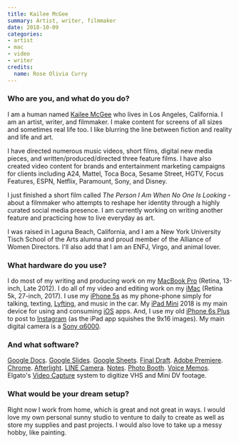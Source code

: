 ```yaml
---
title: Kailee McGee
summary: Artist, writer, filmmaker 
date: 2018-10-09
categories:
- artist 
- mac
- video
- writer
credits:
  name: Rose Olivia Curry
---
```


### Who are you, and what do you do?

I am a human named [Kailee McGee](http://www.kaileemcgee.com/ "Kailee's website.") who lives in Los Angeles, California. I am an artist, writer, and filmmaker. I make content for screens of all sizes and sometimes real life too. I like blurring the line between fiction and reality and life and art.

I have directed numerous music videos, short films, digital new media pieces, and written/produced/directed three feature films. I have also created video content for brands and entertainment marketing campaigns for clients including A24, Mattel, Toca Boca, Sesame Street, HGTV, Focus Features, ESPN, Netflix, Paramount, Sony, and Disney.

I just finished a short film called _The Person I Am When No One Is Looking_ - about a filmmaker who attempts to reshape her identity through a highly curated social media presence. I am currently working on writing another feature and practicing how to live everyday as art.

I was raised in Laguna Beach, California, and I am a New York University Tisch School of the Arts alumna and proud member of the Alliance of Women Directors. I'll also add that I am an ENFJ, Virgo, and animal lover.

### What hardware do you use?

I do most of my writing and producing work on my [MacBook Pro][macbook-pro] (Retina, 13-inch, Late 2012). I do all of my video and editing work on my [iMac][] (Retina 5k, 27-inch, 2017). I use my [iPhone 5s][iphone-5s] as my phone-phone simply for talking, texting, [Lyfting][lyft-ios], and music in the car. My [iPad Mini][ipad-mini] 2018 is my main device for using and consuming [iOS][] apps. And, I use my old [iPhone 6s Plus][iphone-6s-plus] to post to [Instagram][] (as the iPad app squishes the 9x16 images). My main digital camera is a [Sony α6000][a6000].

### And what software?

[Google Docs][google-docs]. [Google Slides][google-slides]. [Google Sheets][google-sheets]. [Final Draft][final-draft]. [Adobe Premiere][premiere]. [Chrome][]. [Afterlight][afterlight-ios]. [LINE Camera][line-camera-ios]. [Notes][]. [Photo Booth][photo-booth]. [Voice Memos][voice-memos-ios]. Elgato's [Video Capture][video-capture] system to digitize VHS and Mini DV footage.

### What would be your dream setup?

Right now I work from home, which is great and not great in ways. I would love my own personal sunny studio to venture to daily to create as well as store my supplies and past projects. I would also love to take up a messy hobby, like painting.

[a6000]: https://en.wikipedia.org/wiki/Sony_%CE%B16000 "A 24.3 megapixel mirrorless camera."
[afterlight-ios]: https://en.wikipedia.org/wiki/Afterlight "A photo editing app."
[chrome]: https://www.google.com/intl/en/chrome/browser/ "A WebKit-based browser, where each tab runs in its own thread."
[final-draft]: http://store.finaldraft.com/final-draft-10.html "Popular screenwriting software."
[google-docs]: https://en.wikipedia.org/wiki/Google_Docs "A web-based office suite."
[google-sheets]: https://www.google.com/sheets/about/ "Online spreadsheet software."
[google-slides]: https://www.google.com/slides/about/ "Web-based presentation software."
[imac]: https://www.apple.com/imac/ "An all-in-one computer."
[instagram]: https://www.instagram.com/ "A photo sharing service."
[ios]: https://www.apple.com/ios/ios-10/ "A mobile operating system."
[ipad-mini]: https://www.apple.com/ipad-mini/ "A 7.9 inch tablet device."
[iphone-5s]: https://en.wikipedia.org/wiki/IPhone_5S "A smartphone."
[iphone-6s-plus]: https://en.wikipedia.org/wiki/IPhone_6s_Plus "A large smartphone."
[line-camera-ios]: https://itunes.apple.com/us/app/line-camera-photo-editor/id516561342 "A photo editing app."
[lyft-ios]: https://itunes.apple.com/us/app/lyft-taxi-bus-app-alternative/id529379082 "An app for requesting a car ride."
[macbook-pro]: https://www.apple.com/macbook-pro/ "A laptop."
[notes]: https://en.wikipedia.org/wiki/Notes_(Apple) "A note-taking application included with Mac OS X."
[photo-booth]: https://en.wikipedia.org/wiki/Photo_Booth "Software to take photos using the built-in camera of recent Macs."
[premiere]: https://www.adobe.com/products/premiere.html "A video editing suite."
[video-capture]: https://www.elgato.com/en/video/video-capture "A dongle for capturing analog video."
[voice-memos-ios]: https://en.wikipedia.org/wiki/IPhone_OS_3#Voice_Memos "An app for recording voice memos."
